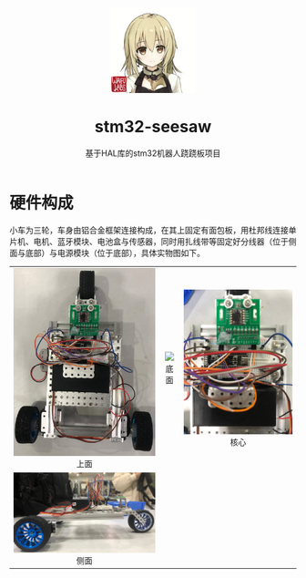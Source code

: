 <div align="center">
  <img src="imgs/head.png" width = "150" height = "150" alt="OneBot-YaYa"><br>
  <h1>stm32-seesaw</h1>
  基于HAL库的stm32机器人跷跷板项目<br><br>
</div>

# 硬件构成
小车为三轮，车身由铝合金框架连接构成，在其上固定有面包板，用杜邦线连接单片机、电机、蓝牙模块、电池盒与传感器，同时用扎线带等固定好分线器（位于侧面与底部）与电源模块（位于底部），具体实物图如下。

<table>
	<tr>
		<td><center><img src="imgs/car_above.jpg">上面</center></td>
		<td><center><img src="imgs/car_bwlow.jpg">底面</center></td>
        <td><center><img src="imgs/car_core.jpg">核心</center></td>
	</tr>
    <tr>
		<td><center><img src="imgs/car_side.jpg">侧面</center></td>
	</tr>
</table>

